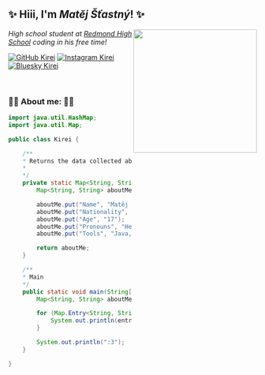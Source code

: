 <h2>✨ Hiii, I'm <em>Matěj Šťastný</em>! ✨</h2>

<img align='right' src="./assets/portrait.png" width="250">


<p><em>
  High school student at <a href="https://rhs.lwsd.org/">Redmond High School</a> coding in his free time!
</em></p>


[![GitHub Kirei](https://img.shields.io/github/followers/kireiiiiiiii?label=follow&style=social)](https://github.com/kireiiiiiiii)
[![Instagram Kirei](https://img.shields.io/badge/Instagram-E4405F?style=for-the-badg&logo=instagram&logoColor=white)](https://www.instagram.com/_kireiiiiiiii)
[![Bluesky Kirei](https://img.shields.io/badge/Bluesky-0285FF?logo=bluesky&logoColor=fff&style=for-the-badg)](https://www.instagram.com/_kireiiiiiiii)

<p>&nbsp</p>

### 💖💖 About me: 💖💖

```java
import java.util.HashMap;
import java.util.Map;

public class Kirei {

    /**
    * Returns the data collected about @kireiiiiiiii
    *
    */
    private static Map<String, String> getData() {
        Map<String, String> aboutMe = new HashMap<>();

        aboutMe.put("Name", "Matěj Šťastný");
        aboutMe.put("Nationality", "Czech 🇨🇿");
        aboutMe.put("Age", "17");
        aboutMe.put("Pronouns", "He/Him");
        aboutMe.put("Tools", "Java, Bash, Godot, Gamemaker 2, Blender");

        return aboutMe;
    }

    /**
    * Main
    */
    public static void main(String[] args) {
        Map<String, String> aboutMe = getData();

        for (Map.Entry<String, String> entry : aboutMe.entrySet()) {
            System.out.println(entry.getKey() + ": " + entry.getValue());
        }

        System.out.println(":3");
    }

}
```

